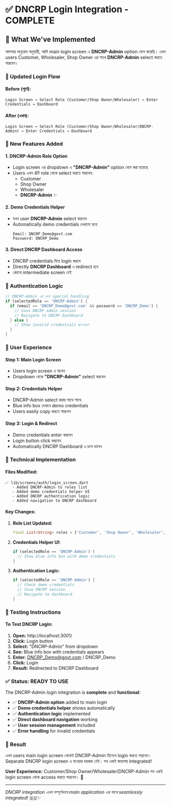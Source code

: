 # ✅ DNCRP Login Integration - COMPLETE

## 🎯 What We've Implemented

আপনার অনুরোধ অনুযায়ী, আমি main login screen এ **DNCRP-Admin** option যোগ করেছি। এখন users Customer, Wholesaler, Shop Owner এর সাথে **DNCRP-Admin** select করতে পারবেন।

### 🔄 Updated Login Flow

#### **Before (পূর্বে):**
```
Login Screen → Select Role (Customer/Shop Owner/Wholesaler) → Enter Credentials → Dashboard
```

#### **After (এখন):**
```
Login Screen → Select Role (Customer/Shop Owner/Wholesaler/DNCRP-Admin) → Enter Credentials → Dashboard
```

### 🎨 New Features Added

#### **1. DNCRP-Admin Role Option**
- Login screen এর dropdown এ **"DNCRP-Admin"** option যোগ করা হয়েছে
- Users এখন 4টি role থেকে select করতে পারবেন:
  - Customer
  - Shop Owner  
  - Wholesaler
  - **DNCRP-Admin** ✨

#### **2. Demo Credentials Helper**
- যখন user **DNCRP-Admin** select করবেন
- Automatically demo credentials দেখানো হবে:
  ```
  Email: DNCRP_Demo@govt.com
  Password: DNCRP_Demo
  ```

#### **3. Direct DNCRP Dashboard Access**
- DNCRP credentials দিয়ে login করলে
- Directly **DNCRP Dashboard** এ redirect হবে
- কোনো intermediate screen নেই

### 🔐 Authentication Logic

```dart
// DNCRP-Admin এর জন্য special handling
if (selectedRole == 'DNCRP-Admin') {
  if (email == 'DNCRP_Demo@govt.com' && password == 'DNCRP_Demo') {
    // Save DNCRP admin session
    // Navigate to DNCRP Dashboard
  } else {
    // Show invalid credentials error
  }
}
```

### 📱 User Experience

#### **Step 1: Main Login Screen**
- Users login screen এ যাবেন
- Dropdown থেকে **"DNCRP-Admin"** select করবেন

#### **Step 2: Credentials Helper**
- DNCRP-Admin select করার সাথে সাথে
- Blue info box দেখাবে demo credentials
- Users easily copy করতে পারবেন

#### **Step 3: Login & Redirect**
- Demo credentials enter করবেন
- Login button click করবেন  
- Automatically DNCRP Dashboard এ চলে যাবেন

### 🎯 Technical Implementation

#### **Files Modified:**
```
✅ lib/screens/auth/login_screen.dart
   - Added DNCRP-Admin to roles list
   - Added demo credentials helper UI
   - Added DNCRP authentication logic
   - Added navigation to DNCRP dashboard
```

#### **Key Changes:**
1. **Role List Updated:**
   ```dart
   final List<String> roles = ['Customer', 'Shop Owner', 'Wholesaler', 'DNCRP-Admin'];
   ```

2. **Credentials Helper UI:**
   ```dart
   if (selectedRole == 'DNCRP-Admin') {
     // Show blue info box with demo credentials
   }
   ```

3. **Authentication Logic:**
   ```dart
   if (selectedRole == 'DNCRP-Admin') {
     // Check demo credentials
     // Save DNCRP session
     // Navigate to dashboard
   }
   ```

### 🚀 Testing Instructions

#### **To Test DNCRP Login:**
1. **Open:** http://localhost:3001/
2. **Click:** Login button
3. **Select:** "DNCRP-Admin" from dropdown
4. **See:** Blue info box with credentials appears
5. **Enter:** DNCRP_Demo@govt.com / DNCRP_Demo  
6. **Click:** Login
7. **Result:** Redirected to DNCRP Dashboard

### ✅ Status: READY TO USE

The DNCRP-Admin login integration is **complete** and **functional**:

- ✅ **DNCRP-Admin option** added to main login
- ✅ **Demo credentials helper** shows automatically  
- ✅ **Authentication logic** implemented
- ✅ **Direct dashboard navigation** working
- ✅ **User session management** included
- ✅ **Error handling** for invalid credentials

### 🎊 Result

এখন users main login screen থেকেই DNCRP-Admin হিসেবে login করতে পারবেন। Separate DNCRP login screen এ যাওয়ার দরকার নেই। সব একই জায়গায় integrated!

**User Experience:** Customer/Shop Owner/Wholesaler/DNCRP-Admin সব একই login screen থেকে access করতে পারবেন। 🎯

---

*DNCRP integration এখন সম্পূর্ণভাবে main application এর সাথে seamlessly integrated!* 🇧🇩✨
